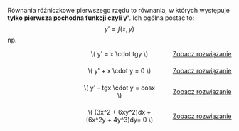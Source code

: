 Równania różniczkowe pierwszego rzędu to równania, w których występuje **tylko pierwsza pochodna funkcji czyli y'**.  Ich ogólna postać to:
$$
y′=f(x,y)
$$ 
np.
<div style="display: flex; justify-content: space-between; align-items: center; margin-bottom: 1.5em;">
  <div style="flex: 1;"></div>
  <div style="flex: 1; text-align: center;">\( y' = x \cdot tgy \)</div>
  <div style="flex: 1; text-align: right;">
    <a href="../przyklad-metoda1-rzedu-1/">Zobacz rozwiązanie</a>
  </div>
</div>  
<div style="display: flex; justify-content: space-between; align-items: center; margin-bottom: 1.5em;">
  <div style="flex: 1;"></div>
  <div style="flex: 1; text-align: center;">\( y' + x \cdot y = 0 \)</div>
  <div style="flex: 1; text-align: right;">
    <a href="../przyklad-metoda2-rzedu-1/">Zobacz rozwiązanie</a>
  </div>
</div>  
<div style="display: flex; justify-content: space-between; align-items: center; margin-bottom: 1.5em;">
  <div style="flex: 1;"></div>
  <div style="flex: 1; text-align: center;">\( y' - tgx \cdot y = cosx \)</div>
  <div style="flex: 1; text-align: right;">
    <a href="../przyklad-metoda3-rzedu-1/">Zobacz rozwiązanie</a>
  </div>
</div>  
<div style="display: flex; justify-content: space-between; align-items: center; margin-bottom: 1.5em;">
  <div style="flex: 1;"></div>
  <div style="flex: 1; text-align: center;">\( (3x^2 + 6xy^2)dx + (6x^2y + 4y^3)dy= 0 \)</div>
  <div style="flex: 1; text-align: right;">
    <a href="../przyklad-metoda4-rzedu-1/">Zobacz rozwiązanie</a>
  </div>
</div>  


